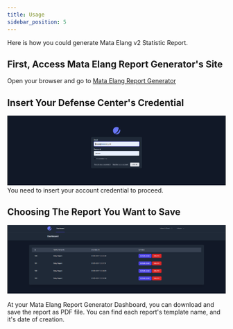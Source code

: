 ```yaml
---
title: Usage
sidebar_position: 5
---
```


Here is how you could generate Mata Elang v2 Statistic Report.

## First, Access Mata Elang Report Generator's Site

Open your browser and go to [Mata Elang Report Generator](https://report.mataelang.net/dashboard)

## Insert Your Defense Center's Credential

![Mata Elang Report Generator Login Page](../../uploads/f2b14d8688ccc4b8b6e8e193b7159b6d/rg-login-page.png)
You need to insert your account credential to proceed.

## Choosing The Report You Want to Save

![Mata Elang Report Generator Dashboard](../../uploads/1bbfdf784c04c664047c29092272040e/rg-dashboard.png)

At your Mata Elang Report Generator Dashboard, you can download and save the report as PDF file. You can find each report's template name, and it's date of creation.
